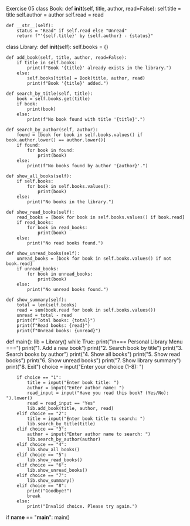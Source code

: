 Exercise 05
class Book:
    def __init__(self, title, author, read=False):
        self.title = title
        self.author = author
        self.read = read

    def __str__(self):
        status = "Read" if self.read else "Unread"
        return f"'{self.title}' by {self.author} - {status}"


class Library:
    def __init__(self):
        self.books = {}

    def add_book(self, title, author, read=False):
        if title in self.books:
            print(f"Book '{title}' already exists in the library.")
        else:
            self.books[title] = Book(title, author, read)
            print(f"Book '{title}' added.")

    def search_by_title(self, title):
        book = self.books.get(title)
        if book:
            print(book)
        else:
            print(f"No book found with title '{title}'.")

    def search_by_author(self, author):
        found = [book for book in self.books.values() if book.author.lower() == author.lower()]
        if found:
            for book in found:
                print(book)
        else:
            print(f"No books found by author '{author}'.")

    def show_all_books(self):
        if self.books:
            for book in self.books.values():
                print(book)
        else:
            print("No books in the library.")

    def show_read_books(self):
        read_books = [book for book in self.books.values() if book.read]
        if read_books:
            for book in read_books:
                print(book)
        else:
            print("No read books found.")

    def show_unread_books(self):
        unread_books = [book for book in self.books.values() if not book.read]
        if unread_books:
            for book in unread_books:
                print(book)
        else:
            print("No unread books found.")

    def show_summary(self):
        total = len(self.books)
        read = sum(book.read for book in self.books.values())
        unread = total - read
        print(f"Total books: {total}")
        print(f"Read books: {read}")
        print(f"Unread books: {unread}")


def main():
    lib = Library()
    while True:
        print("\n=== Personal Library Menu ===")
        print("1. Add a new book")
        print("2. Search book by title")
        print("3. Search books by author")
        print("4. Show all books")
        print("5. Show read books")
        print("6. Show unread books")
        print("7. Show library summary")
        print("8. Exit")
        choice = input("Enter your choice (1-8): ")

        if choice == "1":
            title = input("Enter book title: ")
            author = input("Enter author name: ")
            read_input = input("Have you read this book? (Yes/No): ").lower()
            read = read_input == "Yes"
            lib.add_book(title, author, read)
        elif choice == "2":
            title = input("Enter book title to search: ")
            lib.search_by_title(title)
        elif choice == "3":
            author = input("Enter author name to search: ")
            lib.search_by_author(author)
        elif choice == "4":
            lib.show_all_books()
        elif choice == "5":
            lib.show_read_books()
        elif choice == "6":
            lib.show_unread_books()
        elif choice == "7":
            lib.show_summary()
        elif choice == "8":
            print("Goodbye!")
            break
        else:
            print("Invalid choice. Please try again.")


if __name__ == "__main__":
    main()
